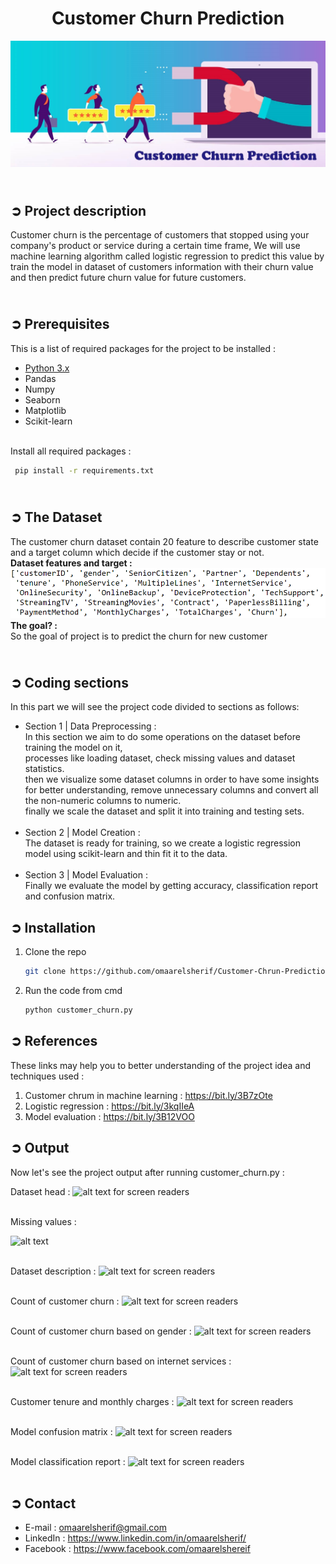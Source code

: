 
<!-- PROJECT TITLE -->
**<h1 align="center">Customer Churn Prediction</h1>**

<!-- LOGO -->
<p align="center">
  <img src="Images/customer_chrun.jpg" />
</p>

<!-- PROJECT DESCRIPTION -->
## <br/>➲ Project description
Customer churn is the percentage of customers that stopped using your company's product
or service during a certain time frame, We will use machine learning algorithm called logistic regression to predict this value by train the model in dataset of customers information with their churn value and then predict future churn value for future customers.

<!-- PREREQUISTIES -->
## <br/>➲ Prerequisites
This is a list of required packages for the project to be installed :
* <a href="https://www.python.org/downloads/" target="_blank">Python 3.x</a>
* Pandas 
* Numpy
* Seaborn
* Matplotlib
* Scikit-learn

<br>
Install all required packages :

 ```sh
  pip install -r requirements.txt
  ```

<!-- ABOUT DATASET -->
## <br/>➲ The Dataset
The customer churn dataset contain 20 feature to describe customer state<br>
and a target column which decide if the customer stay or not.
<br>**Dataset features and target :**
<img src="Images/dataset_columns.png" alt="Logo">
<br>**The goal? :**
<br>So the goal of project is to predict the churn for new customer 


<!-- CODING STEP BY STEP -->
## <br/>➲ Coding sections
In this part we will see the project code divided to sections as follows:<br>
- Section 1 | Data Preprocessing : <br>
In this section we aim to do some operations on the dataset before training the model on it, <br>processes like loading dataset, check missing values and dataset statistics.
<br>then we visualize some dataset columns in order to have some insights for better understanding, remove unnecessary columns and convert all the non-numeric columns to numeric.
<br> finally we scale the dataset and split it into training and testing sets.<br><br>
- Section 2 | Model Creation : <br>
The dataset is ready for training, so we create a logistic regression model using scikit-learn and thin fit it to the data.<br><br>
- Section 3 | Model Evaluation : <br>
Finally we evaluate the model by getting accuracy, classification report and confusion matrix.

<!-- INSTALLATION -->
## **➲ Installation**

1. Clone the repo
   ```sh
   git clone https://github.com/omaarelsherif/Customer-Chrun-Prediction-Using-Machine-Learning.git
   ```
2. Run the code from cmd
   ```sh
   python customer_churn.py
   
<!-- REFERENCES -->
## **➲ References**
 
These links may help you to better understanding of the project idea and techniques used :
1. Customer chrum in machine learning : https://bit.ly/3B7zOte
2. Logistic regression : https://bit.ly/3kqIIeA
3. Model evaluation : https://bit.ly/3B12VOO

<!-- OUTPUT -->
## **➲ Output**
Now let's see the project output after running customer_churn.py :

Dataset head :
![alt text for screen readers](/Images/Output_1_Dataset_Head.png "Dataset head")<br><br>

Missing values :

![alt text](/Images/Output_2_Missing_Values.png "Missing values")<br><br>

Dataset description :
![alt text for screen readers](/Images/Output_3_Dataset_Description.png "Dataset description")<br><br>

Count of customer churn :
![alt text for screen readers](/Images/Output_4_Count_Customer_Churn.png "Count of customer churn")<br><br>

Count of customer churn based on gender :
![alt text for screen readers](/Images/Output_5_Churn_Gender.png "Count of customer churn based on gender")<br><br>

Count of customer churn based on internet services :
![alt text for screen readers](/Images/Output_6_Churn_Internet.png "Count of customer churn based on internet services")<br><br>

Customer tenure and monthly charges :
![alt text for screen readers](/Images/Output_7_tenure_MonthlyCharges.png "Customer tenure and monthly charges")<br><br>

Model confusion matrix :
![alt text for screen readers](/Images/Output_8_Confusion_Matrix.png "Model confusion matrix")<br><br>

Model classification report :
![alt text for screen readers](/Images/Output_9_Acc_Classification_Report.png "Model classification report")<br><br>

<!-- CONTACT -->
## **➲ Contact**

- E-mail   : [omaarelsherif@gmail.com](mailto:omaarelsherif@gmail.com)
- LinkedIn : https://www.linkedin.com/in/omaarelsherif/
- Facebook : https://www.facebook.com/omaarelshereif
